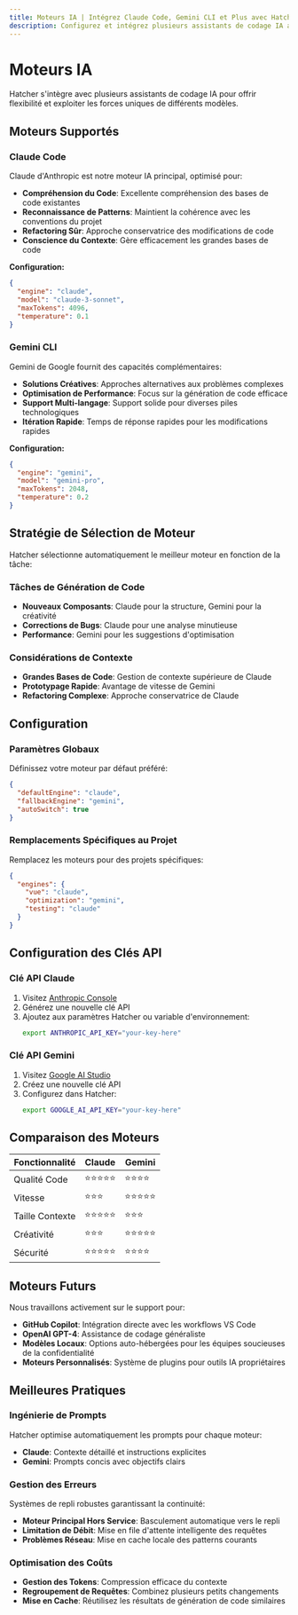 ```yaml
---
title: Moteurs IA | Intégrez Claude Code, Gemini CLI et Plus avec Hatcher
description: Configurez et intégrez plusieurs assistants de codage IA avec Hatcher IDE. Support pour Claude Code, Gemini CLI et autres moteurs IA pour des workflows de développement flexibles et puissants.
---
```


# Moteurs IA

Hatcher s'intègre avec plusieurs assistants de codage IA pour offrir flexibilité et exploiter les forces uniques de différents modèles.

## Moteurs Supportés

### Claude Code

Claude d'Anthropic est notre moteur IA principal, optimisé pour:

- **Compréhension du Code**: Excellente compréhension des bases de code existantes
- **Reconnaissance de Patterns**: Maintient la cohérence avec les conventions du projet
- **Refactoring Sûr**: Approche conservatrice des modifications de code
- **Conscience du Contexte**: Gère efficacement les grandes bases de code

**Configuration:**

```json
{
  "engine": "claude",
  "model": "claude-3-sonnet",
  "maxTokens": 4096,
  "temperature": 0.1
}
```

### Gemini CLI

Gemini de Google fournit des capacités complémentaires:

- **Solutions Créatives**: Approches alternatives aux problèmes complexes
- **Optimisation de Performance**: Focus sur la génération de code efficace
- **Support Multi-langage**: Support solide pour diverses piles technologiques
- **Itération Rapide**: Temps de réponse rapides pour les modifications rapides

**Configuration:**

```json
{
  "engine": "gemini",
  "model": "gemini-pro",
  "maxTokens": 2048,
  "temperature": 0.2
}
```

## Stratégie de Sélection de Moteur

Hatcher sélectionne automatiquement le meilleur moteur en fonction de la tâche:

### Tâches de Génération de Code

- **Nouveaux Composants**: Claude pour la structure, Gemini pour la créativité
- **Corrections de Bugs**: Claude pour une analyse minutieuse
- **Performance**: Gemini pour les suggestions d'optimisation

### Considérations de Contexte

- **Grandes Bases de Code**: Gestion de contexte supérieure de Claude
- **Prototypage Rapide**: Avantage de vitesse de Gemini
- **Refactoring Complexe**: Approche conservatrice de Claude

## Configuration

### Paramètres Globaux

Définissez votre moteur par défaut préféré:

```json
{
  "defaultEngine": "claude",
  "fallbackEngine": "gemini",
  "autoSwitch": true
}
```

### Remplacements Spécifiques au Projet

Remplacez les moteurs pour des projets spécifiques:

```json
{
  "engines": {
    "vue": "claude",
    "optimization": "gemini",
    "testing": "claude"
  }
}
```

## Configuration des Clés API

### Clé API Claude

1. Visitez [Anthropic Console](https://console.anthropic.com)
2. Générez une nouvelle clé API
3. Ajoutez aux paramètres Hatcher ou variable d'environnement:
   ```bash
   export ANTHROPIC_API_KEY="your-key-here"
   ```

### Clé API Gemini

1. Visitez [Google AI Studio](https://aistudio.google.com)
2. Créez une nouvelle clé API
3. Configurez dans Hatcher:
   ```bash
   export GOOGLE_AI_API_KEY="your-key-here"
   ```

## Comparaison des Moteurs

| Fonctionnalité | Claude     | Gemini     |
| -------------- | ---------- | ---------- |
| Qualité Code   | ⭐⭐⭐⭐⭐ | ⭐⭐⭐⭐   |
| Vitesse        | ⭐⭐⭐     | ⭐⭐⭐⭐⭐ |
| Taille Contexte| ⭐⭐⭐⭐⭐ | ⭐⭐⭐     |
| Créativité     | ⭐⭐⭐     | ⭐⭐⭐⭐⭐ |
| Sécurité       | ⭐⭐⭐⭐⭐ | ⭐⭐⭐⭐   |

## Moteurs Futurs

Nous travaillons activement sur le support pour:

- **GitHub Copilot**: Intégration directe avec les workflows VS Code
- **OpenAI GPT-4**: Assistance de codage généraliste
- **Modèles Locaux**: Options auto-hébergées pour les équipes soucieuses de la confidentialité
- **Moteurs Personnalisés**: Système de plugins pour outils IA propriétaires

## Meilleures Pratiques

### Ingénierie de Prompts

Hatcher optimise automatiquement les prompts pour chaque moteur:

- **Claude**: Contexte détaillé et instructions explicites
- **Gemini**: Prompts concis avec objectifs clairs

### Gestion des Erreurs

Systèmes de repli robustes garantissant la continuité:

- **Moteur Principal Hors Service**: Basculement automatique vers le repli
- **Limitation de Débit**: Mise en file d'attente intelligente des requêtes
- **Problèmes Réseau**: Mise en cache locale des patterns courants

### Optimisation des Coûts

- **Gestion des Tokens**: Compression efficace du contexte
- **Regroupement de Requêtes**: Combinez plusieurs petits changements
- **Mise en Cache**: Réutilisez les résultats de génération de code similaires
